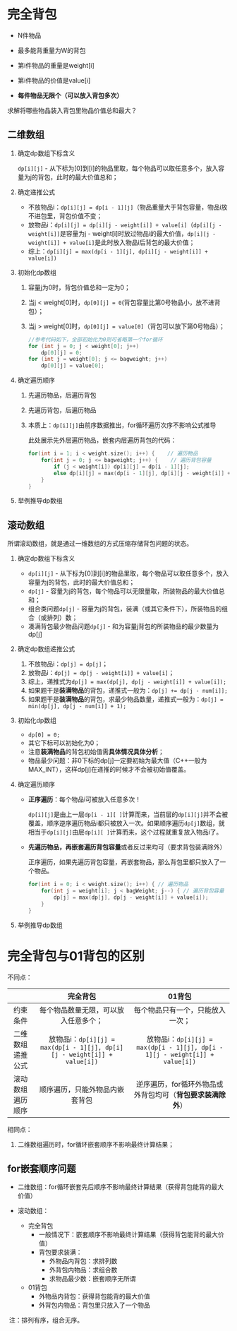 # 完全背包

- N件物品

- 最多能背重量为W的背包

- 第i件物品的重量是weight[i]

- 第i件物品的价值是value[i] 

- **每件物品无限个（可以放入背包多次）**

求解将哪些物品装入背包里物品价值总和最大？

## 二维数组

1. 确定dp数组下标含义

    `dp[i][j]` - 从下标为[0]到[i]的物品里取，每个物品可以取任意多个，放入容量为j的背包，此时的最大价值总和；

2. 确定递推公式

    - 不放物品i：`dp[i][j] = dp[i - 1][j]`（物品重量大于背包容量，物品i放不进包里，背包价值不变；
    - 放物品i：`dp[i][j] = dp[i][j - weight[i]] + value[i]`（`dp[i][j - weight[i]]`是容量为j - weight[i]时放过物品i的最大价值，`dp[i][j - weight[i]] + value[i]`是此时放入物品i后背包的最大价值；
    - 综上：`dp[i][j] = max(dp[i - 1][j], dp[i][j - weight[i]] + value[i])`


3. 初始化dp数组

    1. 容量j为0时，背包价值总和一定为0；

    2. 当j < weight[0]时，`dp[0][j] = 0`(背包容量比第0号物品小，放不进背包）；

    3. 当j > weight[0]时，`dp[0][j] = value[0]`（背包可以放下第0号物品）；

        ```c++
        //参考代码如下，全部初始化为0则可省略第一个for循环
        for (int j = 0; j < weight[0]; j++)
            dp[0][j] = 0;
        for (int j = weight[0]; j <= bagweight; j++) 
            dp[0][j] = value[0];
        ```


4. 确定遍历顺序

    1. 先遍历物品，后遍历背包

    2. 先遍历背包，后遍历物品

    3. 本质上：`dp[i][j]`由前序数据推出，for循环遍历次序不影响公式推导

        此处展示先外层遍历物品，嵌套内层遍历背包的代码：

        ```c++
        for(int i = 1; i < weight.size(); i++) {    // 遍历物品
            for(int j = 0; j <= bagweight; j++) {    // 遍历背包容量
                if (j < weight[i]) dp[i][j] = dp[i - 1][j]; 
                else dp[i][j] = max(dp[i - 1][j], dp[i][j - weight[i]] + value[i]);
            }
        }
        ```


5. 举例推导dp数组

## 滚动数组

所谓滚动数组，就是通过一维数组的方式压缩存储背包问题的状态。

1. 确定dp数组下标含义

    - `dp[i][j]` - 从下标为[0]到[i]的物品里取，每个物品可以取任意多个，放入容量为j的背包，此时的最大价值总和；
    - `dp[j]` - 容量为j的背包，每个物品可以无限量取，所装物品的最大价值总和；
    - 组合类问题`dp[j]` - 容量为j的背包，装满（或其它条件下），所装物品的组合（或排列）数；
    - 凑满背包最少物品问题`dp[j]` - 和为容量j背包的所装物品的最少数量为dp[j]

2. 确定dp数组递推公式

    1. 不放物品i：`dp[j] = dp[j]`；
    2. 放物品i：`dp[j] = dp[j - weight[i]] + value[i]`；
    3. 综上，递推式为`dp[j] = max(dp[j], dp[j - weight[i]] + value[i]);`
    4. 如果题干是**装满物品**的背包，递推式一般为：`dp[j] += dp[j - num[i]];`
    5.  如果题干是**装满物品**的背包，求最少物品数量，递推式一般为：`dp[j] = min(dp[j], dp[j - num[i]] + 1);`

3. 初始化dp数组

    - `dp[0] = 0;`
    - 其它下标可以初始化为0；
    - 注意**装满物品**的背包初始值需**具体情况具体分析**；
    - 物品最少问题：非0下标的dp[j]一定要初始为最大值（C++一般为MAX_INT），这样dp[j]在递推的时候才不会被初始值覆盖。

4. 确定遍历顺序

    - **正序遍历**：每个物品i可被放入任意多次！

        `dp[i][j]`是由上一层`dp[i - 1][ ]`计算而来，当前层的`dp[i][j]`并不会被覆盖，顺序逆序遍历物品i都只被放入一次。如果顺序遍历`dp[j]`数组，就相当于`dp[i][j]`由层`dp[i][ ]`计算而来，这个过程就重复放入物品i了。

    - **先遍历物品，再嵌套遍历背包容量**或者反过来均可（要求背包装满除外）

        正序遍历，如果先遍历背包容量，再嵌套物品，那么背包里都只放入了一个物品。

        ```c++
        for(int i = 0; i < weight.size(); i++) { // 遍历物品
            for(int j = weight[i]; j < bagWeight; j--) { // 遍历背包容量
                dp[j] = max(dp[j], dp[j - weight[i]] + value[i]);
            }
        }
        ```

5. 举例推导dp数组

# 完全背包与01背包的区别

不同点：

|                  |                           完全背包                           |                            01背包                            |
| :--------------: | :----------------------------------------------------------: | :----------------------------------------------------------: |
|     约束条件     |             每个物品数量无限，可以放入任意多个；             |               每个物品只有一个，只能放入一次；               |
| 二维数组递推公式 | 放物品i：`dp[i][j] = max(dp[i - 1][j], dp[i][j - weight[i]] + value[i])` | 放物品i：`dp[i][j] = max(dp[i - 1][j], dp[i - 1][j - weight[i]] + value[i])` |
| 滚动数组遍历顺序 |                顺序遍历，只能外物品内嵌套背包                | 逆序遍历，for循环外物品或外背包均可（**背包要求装满除外**）  |

相同点：

1. 二维数组遍历时，for循环嵌套顺序不影响最终计算结果；

## for嵌套顺序问题

- 二维数组：for循环嵌套先后顺序不影响最终计算结果（获得背包能背的最大价值）

- 滚动数组：
    - 完全背包
        - 一般情况下：嵌套顺序不影响最终计算结果（获得背包能背的最大价值）
        - 背包要求装满：
            - 外物品内背包：求排列数
            - 外背包内物品：求组合数
            - 求物品最少数：嵌套顺序无所谓
    - 01背包
        - 外物品内背包：获得背包能背的最大价值
        - 外背包内物品：背包里只放入了一个物品

​	注：排列有序，组合无序。